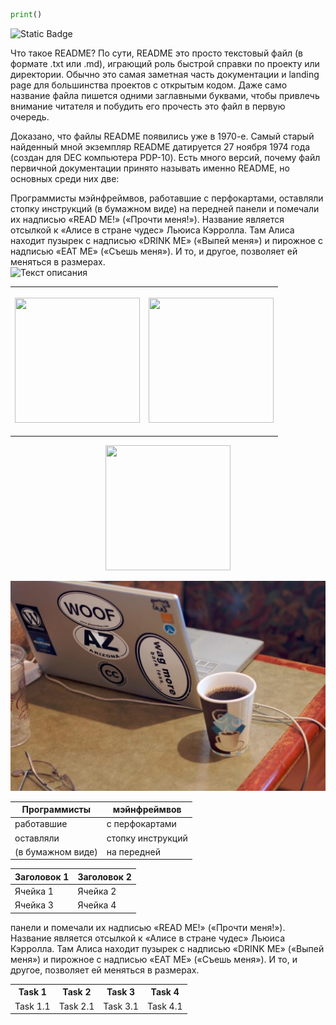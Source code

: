 ```python 
print()
```

![Static Badge](https://img.shields.io/badge/any_text-you_like-blue)

Что такое README?
По сути, README это просто текстовый файл (в формате .txt или .md), играющий роль быстрой справки по проекту или директории. Обычно это самая заметная часть документации и landing page для большинства проектов с открытым кодом. Даже само название файла пишется одними заглавными буквами, чтобы привлечь внимание читателя и побудить его прочесть это файл в первую очередь.

Доказано, что файлы README появились уже в 1970-е. Самый старый найденный мной экземпляр README датируется 27 ноября 1974 года (создан для DEC компьютера PDP-10). Есть много версий, почему файл первичной документации принято называть именно README, но основных среди них две:

Программисты мэйнфреймвов, работавшие с перфокартами, оставляли стопку инструкций (в бумажном виде) на передней панели и помечали их надписью «READ ME!» («Прочти меня!»).
Название является отсылкой к «Алисе в стране чудес» Льюиса Кэрролла. Там Алиса находит пузырек с надписью «DRINK ME» («Выпей меня») и пирожное с надписью «EAT ME» («Съешь меня»). И то, и другое, позволяет ей меняться в размерах.  
![Текст описания](https://img.itch.zone/aW1nLzc2ODcwMTkuZ2lm/original/qb91Cu.gif)   
<table align="center">
    <tr>
        <th>
            <p> <img  src="https://img.itch.zone/aW1nLzc2ODcwMTkuZ2lm/original/qb91Cu.gif" width="200" height="200"/></p>                        
        </th>
        <th>
            <p> <img  src="https://cdn.pixabay.com/photo/2023/06/03/17/11/giraffe-8038107_1280.jpg" width="200" height="200"/></p>            
        </th>
    </tr>
</table>    
<p align="center"> <img  src="https://cdn.pixabay.com/photo/2023/06/03/17/11/giraffe-8038107_1280.jpg" width="200" height="200"/></p>


<p class="aligncenter">
    <img src="img/coffee-meal-food-drink-plpconnectu-2009365-229609-pxhere.com-min-1024x682.jpg" alt="изображение в центре параграфа" />
</p>

| Программисты      | мэйнфреймвов       | 
| -------------    |---------------  |
| работавшие        | с перфокартами     |
| оставляли         | стопку инструкций  |
| (в бумажном виде) | на передней        |

| Заголовок 1 | Заголовок 2 |
| ----------- | ----------- |
| Ячейка 1    | Ячейка 2   |
| Ячейка 3    | Ячейка 4   |

панели и помечали их надписью «READ ME!» («Прочти меня!»).
Название является отсылкой к «Алисе в стране чудес» Льюиса Кэрролла. Там Алиса находит пузырек с надписью «DRINK ME» («Выпей меня») и пирожное с надписью «EAT ME» («Съешь меня»). И то, и другое, позволяет ей меняться в размерах.
<table>
  <tr>
    <th>Task 1</th>
    <th>Task 2</th>
    <th>Task 3</th>
    <th>Task 4</th>
  </tr>
  <tr>
    <td>Task 1.1</td>
    <td>Task 2.1</td>
    <td>Task 3.1</td>
    <td>Task 4.1</td>
  </tr>
</table>

